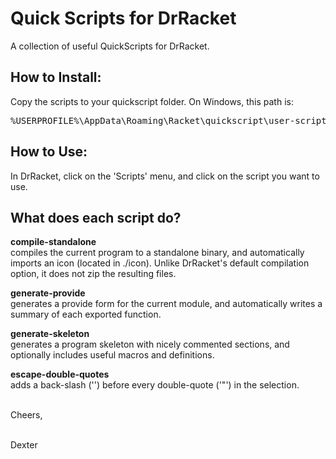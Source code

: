 # Quick Scripts for DrRacket

A collection of useful QuickScripts for DrRacket.

<h2>How to Install:</h2>
Copy the scripts to your quickscript folder. On Windows, this path is:<br>
<pre>
%USERPROFILE%\AppData\Roaming\Racket\quickscript\user-scripts
</pre>

<h2>How to Use:</h2>
In DrRacket, click on the 'Scripts' menu, and click on the script you want to use.

<h2>What does each script do?</h2>

<b>compile-standalone</b><br>
compiles the current program to a standalone binary, and automatically imports an icon (located in ./icon). Unlike DrRacket's default compilation option, it does not zip the resulting files.

<b>generate-provide</b><br>
generates a provide form for the current module, and automatically writes a summary of each exported function.

<b>generate-skeleton</b><br>
generates a program skeleton with nicely commented sections, and optionally includes useful macros and definitions.

<b>escape-double-quotes</b><br>
adds a back-slash ('\') before every double-quote ('"') in the selection.

<br>
Cheers,<br><br>

Dexter
